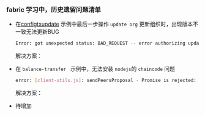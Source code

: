 ### fabric 学习中，历史遗留问题清单

+ 在[configtxupdate](https://github.com/hyperledger/fabric/tree/release-1.1/examples/configtxupdate) 示例中最后一步操作 `update org` 更新组织时，出现版本不一致无法更新BUG

  ```sh
  Error: got unexpected status: BAD_REQUEST -- error authorizing update: error validating DeltaSet: policy for [Group]  /Channel/Application not satisfied: Failed to reach implicit threshold of 2 sub-policies, required 1 remaining
  ```

  解决方案：

  

+ 在 `balance-transfer ` 示例中，无法安装 `nodejs`的 `chaincode` 问题

  ```sh
  error: [client-utils.js]: sendPeersProposal - Promise is rejected: Error: REQUEST_TIMEOUT
  ```

  解决方案：

  

+ 待增加

